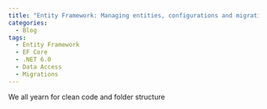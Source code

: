 ```yaml
---
title: "Entity Framework: Managing entities, configurations and migrations separately"
categories:
  - Blog
tags:
  - Entity Framework
  - EF Core
  - .NET 6.0
  - Data Access
  - Migrations
---
```


We all yearn for clean code and folder structure
